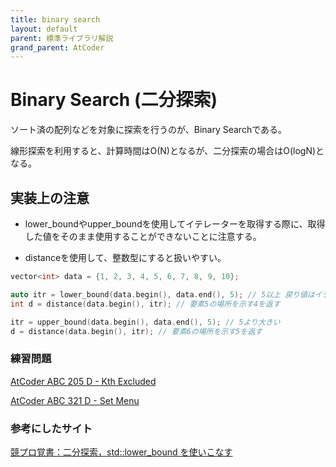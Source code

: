 ```yaml
---
title: binary search
layout: default
parent: 標準ライブラリ解説
grand_parent: AtCoder
---
```


# Binary Search (二分探索)

ソート済の配列などを対象に探索を行うのが、Binary Searchである。

線形探索を利用すると、計算時間はO(N)となるが、二分探索の場合はO(logN)となる。
## 実装上の注意

- lower_boundやupper_boundを使用してイテレーターを取得する際に、取得した値をそのまま使用することができないことに注意する。

- distanceを使用して、整数型にすると扱いやすい。

```cpp
vector<int> data = {1, 2, 3, 4, 5, 6, 7, 8, 9, 10};

auto itr = lower_bound(data.begin(), data.end(), 5); // 5以上 戻り値はイテレーター
int d = distance(data.begin(), itr); // 要素5の場所を示す4を返す

itr = upper_bound(data.begin(), data.end(), 5); // 5より大きい
d = distance(data.begin(), itr); // 要素6の場所を示す5を返す
```

### 練習問題

<a href="https://atcoder.jp/contests/abc205/tasks/abc205_d" target="_blank">AtCoder ABC 205 D - Kth Excluded</a>

<a href="https://atcoder.jp/contests/abc321/tasks/abc321_d" target="_blank">AtCoder ABC 321 D - Set Menu</a>

### 参考にしたサイト

<a href="https://pyteyon.hatenablog.com/entry/2019/02/20/194140" target="_blank">競プロ覚書：二分探索，std::lower_bound を使いこなす</a>